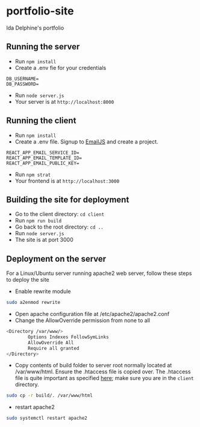 # portfolio-site
Ida Delphine's portfolio

## Running the server
- Run `npm install`
- Create a .env fie for your credentials
```
DB_USERNAME=
DB_PASSWORD=
```
- Run `node server.js`
- Your server is at `http://localhost:8000`


## Running the client
- Run `npm install`
- Create a .env file. Signup to [EmailJS](https://www.emailjs.com/) and create a project.
```
REACT_APP_EMAIL_SERVICE_ID=
REACT_APP_EMAIL_TEMPLATE_ID=
REACT_APP_EMAIL_PUBLIC_KEY=
```
- Run `npm strat`
- Your frontend is at `http://localhost:3000`


## Building the site for deployment
- Go to the client directory: `cd client`
- Run `npm run build`
- Go back to the root directory: `cd ..`
- Run `node server.js`
- The site is at port 3000


## Deployment on the server

For a Linux/Ubuntu server running apache2 web server, follow these steps to deploy the site

* Enable rewrite module
  
```bash
sudo a2enmod rewrite
```

* Open apache configuration file at /etc/apache2/apache2.conf
* Change the AllowOverride permission from none to all

```bash
<Directory /var/www/>
        Options Indexes FollowSymLinks
        AllowOverride All
        Require all granted
</Directory>
```

* Copy contents of build folder to server root normally located at /var/www/html. Ensure the .htaccess file is copied over. The .htaccess file is quite important as specified [here](https://create-react-app.dev/docs/deployment/#static-server); make sure you are in the `client` directory.

```bash
sudo cp -r build/. /var/www/html
```

* restart apache2

```bash
sudo systemctl restart apache2
```



